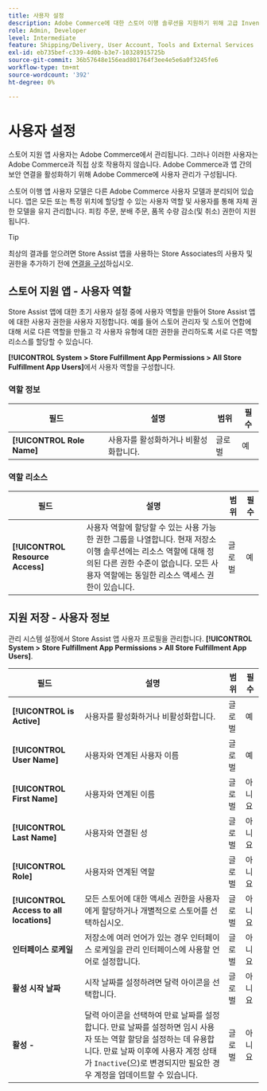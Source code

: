 ```yaml
---
title: 사용자 설정
description: Adobe Commerce에 대한 스토어 이행 솔루션을 지원하기 위해 고급 Inventory management 소스를 판매자 스토어로 설정합니다.
role: Admin, Developer
level: Intermediate
feature: Shipping/Delivery, User Account, Tools and External Services
exl-id: eb735bef-c339-4d0b-b3e7-10328915725b
source-git-commit: 36b57648e156ead801764f3ee4e5e6a0f3245fe6
workflow-type: tm+mt
source-wordcount: '392'
ht-degree: 0%

---
```


# 사용자 설정

스토어 지원 앱 사용자는 Adobe Commerce에서 관리됩니다. 그러나 이러한 사용자는 Adobe Commerce과 직접 상호 작용하지 않습니다. Adobe Commerce과 앱 간의 보안 연결을 활성화하기 위해 Adobe Commerce에 사용자 관리가 구성됩니다.

스토어 이행 앱 사용자 모델은 다른 Adobe Commerce 사용자 모델과 분리되어 있습니다. 앱은 모든 또는 특정 위치에 할당할 수 있는 사용자 역할 및 사용자를 통해 자체 권한 모델을 유지 관리합니다. 피킹 주문, 분배 주문, 품목 수량 감소(및 취소) 권한이 지원됩니다.

>[!TIP]
>
>최상의 결과를 얻으려면 Store Assist 앱을 사용하는 Store Associates의 사용자 및 권한을 추가하기 전에 [연결을 구성](connect-set-up-service.md)하십시오.

## 스토어 지원 앱 - 사용자 역할

Store Assist 앱에 대한 초기 사용자 설정 중에 사용자 역할을 만들어 Store Assist 앱에 대한 사용자 권한을 사용자 지정합니다. 예를 들어 스토어 관리자 및 스토어 연합에 대해 서로 다른 역할을 만들고 각 사용자 유형에 대한 권한을 관리하도록 서로 다른 역할 리소스를 할당할 수 있습니다.

**[!UICONTROL System > Store Fulfillment App Permissions > All Store Fulfillment App Users]**&#x200B;에서 사용자 역할을 구성합니다.

### 역할 정보

| **필드** | **설명** | **범위** | **필수** |
|----------------------------|-------------------------|-----------|--------------|
| **[!UICONTROL Role Name]** | 사용자를 활성화하거나 비활성화합니다. | 글로벌 | 예 |

### 역할 리소스

| **필드** | **설명** | **범위** | **필수** |
|----------------------------------|--------------------------------------------------------------------------------------------------------------------------------------------------------------------------------------------------------------------------------------------|-----------|--------------|
| **[!UICONTROL Resource Access]** | 사용자 역할에 할당할 수 있는 사용 가능한 권한 그룹을 나열합니다. 현재 저장소 이행 솔루션에는 리소스 역할에 대해 정의된 다른 권한 수준이 없습니다. 모든 사용자 역할에는 동일한 리소스 액세스 권한이 있습니다. | 글로벌 | 예 |

## 지원 저장 - 사용자 정보

관리 시스템 설정에서 Store Assist 앱 사용자 프로필을 관리합니다. **[!UICONTROL System > Store Fulfillment App Permissions > All Store Fulfillment App Users]**.

| **필드** | **설명** | **범위** | **필수** |
|------------------------------------------|-------------------------------------------------------------------------------------------------------------------------------------------------------------------------------------------------------------------------------------------------------------------------|-----------|--------------|
| **[!UICONTROL is Active]** | 사용자를 활성화하거나 비활성화합니다. | 글로벌 | 예 |
| **[!UICONTROL User Name]** | 사용자와 연계된 사용자 이름 | 글로벌 | 예 |
| **[!UICONTROL First Name]** | 사용자와 연계된 이름 | 글로벌 | 아니요 |
| **[!UICONTROL Last Name]** | 사용자와 연결된 성 | 글로벌 | 아니요 |
| **[!UICONTROL Role]** | 사용자와 연계된 역할 | 글로벌 | 아니요 |
| **[!UICONTROL Access to all locations]** | 모든 스토어에 대한 액세스 권한을 사용자에게 할당하거나 개별적으로 스토어를 선택하십시오. | 글로벌 | 아니요 |
| **인터페이스 로케일** | 저장소에 여러 언어가 있는 경우 인터페이스 로케일을 관리 인터페이스에 사용할 언어로 설정합니다. | 글로벌 | 아니요 |
| **활성 시작 날짜** | 시작 날짜를 설정하려면 달력 아이콘을 선택합니다. | 글로벌 | 아니요 |
| **활성 -** | 달력 아이콘을 선택하여 만료 날짜를 설정합니다. 만료 날짜를 설정하면 임시 사용자 또는 역할 할당을 설정하는 데 유용합니다. 만료 날짜 이후에 사용자 계정 상태가 `Inactive`(으)로 변경되지만 필요한 경우 계정을 업데이트할 수 있습니다. | 글로벌 | 아니요 |
